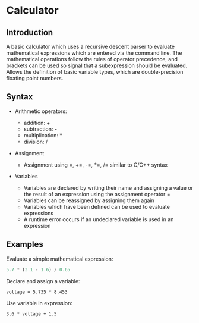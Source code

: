 # Calculator
## Introduction
A basic calculator which uses a recursive descent parser to evaluate mathematical expressions which are entered via the command line.
The mathematical operations follow the rules of operator precedence, and brackets can be used so signal that a subexpression should be evaluated.
Allows the definition of basic variable types, which are double-precision floating point numbers.

## Syntax
- Arithmetic operators:
  - addition: +
  - subtraction: -
  - multiplication: *
  - division: /

- Assignment
  - Assignment using =, +=, -=, *=, /= similar to C/C++ syntax
- Variables
  - Variables are declared by writing their name and assigning a value or the result of an expression using the assignment operator =
  - Variables can be reassigned by assigning them again
  - Variables which have been defined can be used to evaluate expressions
  - A runtime error occurs if an undeclared variable is used in an expression
 
## Examples
Evaluate a simple mathematical expression:
```python
5.7 * (3.1 - 1.6) / 0.65
```

Declare and assign a variable:
```
voltage = 5.735 * 8.453
```

Use variable in expression:
```
3.6 * voltage + 1.5
```
